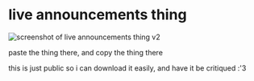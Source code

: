 # live announcements thing

![screenshot of live announcements thing v2](https://user-images.githubusercontent.com/83787150/212837149-55e26034-aba8-4cc9-97cf-9f7cb5371c12.png)

paste the thing there, and copy the thing there

this is just public so i can download it easily, and have it be critiqued :'3
